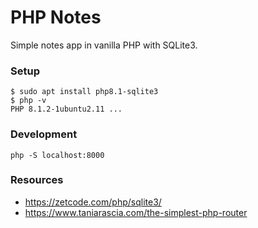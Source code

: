 # PHP Notes

Simple notes app in vanilla PHP with SQLite3.


### Setup

```
$ sudo apt install php8.1-sqlite3
$ php -v
PHP 8.1.2-1ubuntu2.11 ...
```


### Development

```
php -S localhost:8000
```


### Resources

- <https://zetcode.com/php/sqlite3/>
- <https://www.taniarascia.com/the-simplest-php-router>
